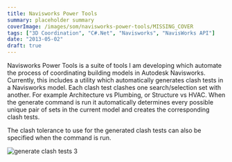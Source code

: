 ```yaml
---
title: Navisworks Power Tools
summary: placeholder summary
coverImage: /images/som/navisworks-power-tools/MISSING_COVER
tags: ["3D Coordination", "C#.Net", "Navisworks", "NavisWorks API"]
date: "2013-05-02"
draft: true
---
```


Navisworks Power Tools is a suite of tools I am developing which automate the process of coordinating building models in Autodesk Navisworks. Currently, this includes a utility which automatically generates clash tests in a Navisworks model. Each clash test clashes one search/selection set with another. For example Architecture vs Plumbing, or Structure vs HVAC. When the generate command is run it automatically determines every possible unique pair of sets in the current model and creates the corresponding clash tests.

The clash tolerance to use for the generated clash tests can also be specified when the command is run.

![generate clash tests 3](generate-clash-tests-3.png)
